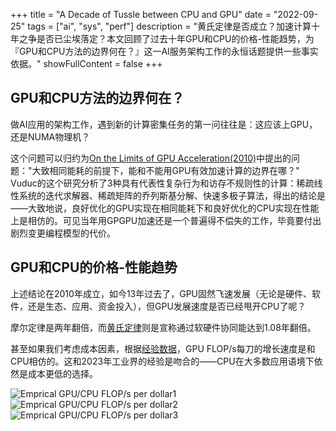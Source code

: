 +++
title = "A Decade of Tussle between CPU and GPU"
date = "2022-09-25"
tags = ["ai", "sys", "perf"]
description = "黄氏定律是否成立？加速计算十年之争是否已尘埃落定？本文回顾了过去十年GPU和CPU的价格-性能趋势，为『GPU和CPU方法的边界何在？』这一AI服务架构工作的永恒话题提供一些事实依据。"
showFullContent = false
+++

## GPU和CPU方法的边界何在？
做AI应用的架构工作，遇到新的计算密集任务的第一问往往是：这应该上GPU，还是NUMA物理机？

这个问题可以归约为[On the Limits of GPU Acceleration(2010)](https://www.usenix.org/legacy/event/hotpar10/tech/full_papers/main.pdf)中提出的问题："大致相同能耗的前提下，能和不能用GPU有效加速计算的边界在哪？" Vuduc的这个研究分析了3种具有代表性复杂行为和访存不规则性的计算：稀疏线性系统的迭代求解器、稀疏矩阵的乔列斯基分解、快速多极子算法，得出的结论是——大致地说，良好优化的GPU实现在相同能耗下和良好优化的CPU实现在性能上是相仿的。可见当年用GPGPU加速还是一个普遍得不偿失的工作，毕竟要付出剧烈变更编程模型的代价。

## GPU和CPU的价格-性能趋势
上述结论在2010年成立，如今13年过去了，GPU固然飞速发展（无论是硬件、软件，还是生态、应用、资金投入），但GPU发展速度是否已经甩开CPU了呢？

摩尔定律是两年翻倍，而[黄氏定律](https://en.wikipedia.org/wiki/Huang%27s_law)则是宣称通过软硬件协同能达到1.08年翻倍。

甚至如果我们考虑成本因素，根据[经验数据](https://epochai.org/blog/trends-in-gpu-price-performance)，GPU FLOP/s每刀的增长速度是和CPU相仿的。这和2023年工业界的经验是吻合的——CPU在大多数应用语境下依然是成本更低的选择。

![Emprical GPU/CPU FLOP/s per dollar1](https://cmbbq.github.io/img/4.png)
![Emprical GPU/CPU FLOP/s per dollar2](https://cmbbq.github.io/img/5.png)
![Emprical GPU/CPU FLOP/s per dollar3](https://cmbbq.github.io/img/6.png)


